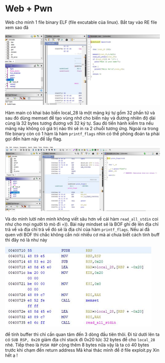 # Web + Pwn

Web cho mình 1 file binary ELF (file excutable của linux). Bắt tay vào RE file xem sao đã 

![img 1](https://github.com/Cl0wnK1n9/hacker101/blob/main/Capture.JPG)

Hàm main có khai báo biến local_28 là một mảng ký tự gồm 32 phần tử và sau đó dùng memset để tạo vùng nhớ cho biến này và đương nhiên độ dài cùng là 32 bytes tương đương với 32 ký tự. Sau đó tiến hành kiểm tra nếu mảng này không có giá trị nào thì sẽ in ra 2 chuỗi tương ứng. Ngoài ra trong file binary còn có 1 hàm là hàm `printf_flags` nhìn có thể phỏng đoán ta phải gọi đến hàm này để lấy flag.

![img 2](https://github.com/Cl0wnK1n9/hacker101/blob/main/Capture2.JPG)

Và do mình lười nên mình không viết sâu hơn về cái hàm `read_all_stdin` coi như cho mọi người tò mò đi =)). Bài này mindset sẽ là BOF ghi đè lên địa chỉ trả về và địa chỉ trả về đó sẽ là địa chỉ của hàm `printf_flags`. Nếu ai đã quen với BOF thì chắc không cần nói nhiều cơ mà ai chưa biết cách tính buff thì đây nó là như này 

![img 3](https://github.com/Cl0wnK1n9/hacker101/blob/main/Capture3.JPG)

để tính buffer thì chỉ cần quan tâm đến 3 dòng đầu tiên thôi. Đi từ dưới lên ta có `SUB RSP, 0x20` giảm địa chỉ stack đi 0x20 tức 32 bytes để cho `local_28` nhé. Tiếp theo là `PUSH RBP` cộng thêm 8 bytes nữa vậy là ta có 40 bytes trước khi chạm đến return address
Mã khai thác mình để ở file exploit.py
Xin hết ạ !

